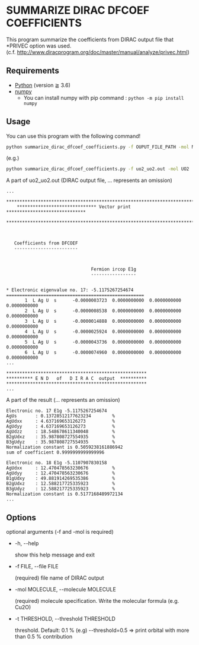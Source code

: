 # SUMMARIZE DIRAC DFCOEF COEFFICIENTS

This program summarize the coefficients from DIRAC output file that *PRIVEC option was used.  
(c.f. http://www.diracprogram.org/doc/master/manual/analyze/privec.html)

## Requirements

- [Python](python.org) (version ≧ 3.6)
- [numpy](numpy.org)
  - You can install numpy with pip command : `python -m pip install numpy`

## Usage

You can use this program with the following command!

```sh
python summarize_dirac_dfcoef_coefficients.py -f OUPUT_FILE_PATH -mol MOLECULE_NAME
```

(e.g.)

```sh
python summarize_dirac_dfcoef_coefficients.py -f uo2_uo2.out -mol UO2
```

A part of uo2_uo2.out (DIRAC output file, ... represents an omission)

```out
...
    **************************************************************************
    ****************************** Vector print ******************************
    **************************************************************************



   Coefficients from DFCOEF
   ------------------------



                                Fermion ircop E1g
                                -----------------


* Electronic eigenvalue no. 17: -5.1175267254674
====================================================
       1  L Ag U  s      -0.0000003723  0.0000000000  0.0000000000  0.0000000000
       2  L Ag U  s      -0.0000008538  0.0000000000  0.0000000000  0.0000000000
       3  L Ag U  s      -0.0000014888  0.0000000000  0.0000000000  0.0000000000
       4  L Ag U  s      -0.0000025924  0.0000000000  0.0000000000  0.0000000000
       5  L Ag U  s      -0.0000043736  0.0000000000  0.0000000000  0.0000000000
       6  L Ag U  s      -0.0000074960  0.0000000000  0.0000000000  0.0000000000
...

*****************************************************
********** E N D   of   D I R A C  output  **********
*****************************************************
...
```

A part of the result (... represents an omission)

```out
Electronic no. 17 E1g -5.1175267254674
AgUs       : 0.13728512177623234        %
AgUdxx     : 4.637169653126273          %
AgUdyy     : 4.637169653126273          %
AgUdzz     : 18.548678611340048         %
B2gUdxz    : 35.987808727554935         %
B3gUdyz    : 35.987808727554935         %
Normalization constant is 0.5059238161886942
sum of coefficient 0.9999999999999996

Electronic no. 18 E1g -5.1107907830158
AgUdxx     : 12.470478563230676         %
AgUdyy     : 12.470478563230676         %
B1gUdxy    : 49.881914269535386         %
B2gUdxz    : 12.588217725335923         %
B3gUdyz    : 12.588217725335923         %
Normalization constant is 0.5177168489972134
...
```

## Options

optional arguments (-f and -mol is required)

- -h, --help

  show this help message and exit  

- -f FILE, --file FILE

  (required) file name of DIRAC output

- -mol MOLECULE, --molecule MOLECULE

  (required) molecule specification. Write the molecular formula (e.g. Cu2O)

- -t THRESHOLD, --threshold THRESHOLD

  threshold. Default: 0.1 % (e.g) --threshold=0.5 => print orbital with more than 0.5 % contribution
